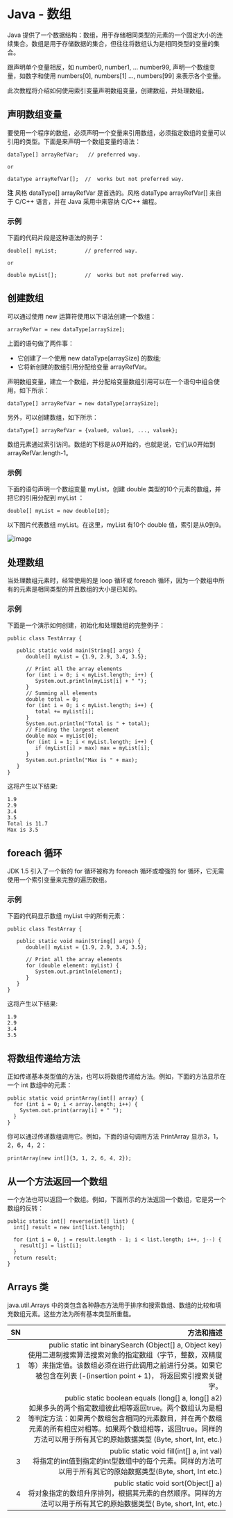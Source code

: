 # Java - 数组  

Java 提供了一个数据结构：数组，用于存储相同类型的元素的一个固定大小的连续集合。数组是用于存储数据的集合，但往往将数组认为是相同类型的变量的集合。  

跟声明单个变量相反，如 number0, number1, ... number99, 声明一个数组变量，如数字和使用 numbers[0], numbers[1] ..., numbers[99] 来表示各个变量。  

此次教程将介绍如何使用索引变量声明数组变量，创建数组，并处理数组。

## 声明数组变量

要使用一个程序的数组，必须声明一个变量来引用数组，必须指定数组的变量可以引用的类型。下面是来声明一个数组变量的语法：
  
```
dataType[] arrayRefVar;   // preferred way.

or

dataType arrayRefVar[];  //  works but not preferred way.
```

**注** 风格 dataType[] arrayRefVar 是首选的。风格 dataType arrayRefVar[] 来自于 C/C++ 语言，并在 Java 采用中来容纳 C/C++ 编程。

### 示例

下面的代码片段是这种语法的例子：  

```
double[] myList;         // preferred way.

or

double myList[];         //  works but not preferred way.
```

## 创建数组

可以通过使用 new 运算符使用以下语法创建一个数组：  

```
arrayRefVar = new dataType[arraySize];
```

上面的语句做了两件事：  
* 它创建了一个使用 new dataType[arraySize] 的数组;
* 它将新创建的数组引用分配给变量 arrayRefVar。  

声明数组变量，建立一个数组，并分配给变量数组引用可以在一个语句中组合使用，如下所示：
  
```
dataType[] arrayRefVar = new dataType[arraySize];
```

另外，可以创建数组，如下所示：  

```
dataType[] arrayRefVar = {value0, value1, ..., valuek};
```

数组元素通过索引访问。数组的下标是从0开始的，也就是说，它们从0开始到 arrayRefVar.length-1。

### 示例

下面的语句声明一个数组变量 myList，创建 double 类型的10个元素的数组，并把它的引用分配到 myList ：
  
```
double[] myList = new double[10];
```

以下图片代表数组 myList。在这里，myList 有10个 double 值，索引是从0到9。  

![image](images/java_array.jpg) 
 
## 处理数组

当处理数组元素时，经常使用的是 loop 循环或 foreach 循环，因为一个数组中所有的元素是相同类型的并且数组的大小是已知的。 

### 示例

下面是一个演示如何创建，初始化和处理数组的完整例子：
  
```
public class TestArray {

   public static void main(String[] args) {
      double[] myList = {1.9, 2.9, 3.4, 3.5};

      // Print all the array elements
      for (int i = 0; i < myList.length; i++) {
         System.out.println(myList[i] + " ");
      }
      // Summing all elements
      double total = 0;
      for (int i = 0; i < myList.length; i++) {
         total += myList[i];
      }
      System.out.println("Total is " + total);
      // Finding the largest element
      double max = myList[0];
      for (int i = 1; i < myList.length; i++) {
         if (myList[i] > max) max = myList[i];
      }
      System.out.println("Max is " + max);
   }
}
```

这将产生以下结果:  

```
1.9
2.9
3.4
3.5
Total is 11.7
Max is 3.5
```

## foreach 循环

JDK 1.5 引入了一个新的 for 循环被称为 foreach 循环或增强的 for 循环，它无需使用一个索引变量来完整的遍历数组。

### 示例

下面的代码显示数组 myList 中的所有元素：  

```
public class TestArray {

   public static void main(String[] args) {
      double[] myList = {1.9, 2.9, 3.4, 3.5};

      // Print all the array elements
      for (double element: myList) {
         System.out.println(element);
      }
   }
}
```

这将产生以下结果:

```
1.9
2.9
3.4
3.5
```

## 将数组传递给方法

正如传递基本类型值的方法，也可以将数组传递给方法。例如，下面的方法显示在一个 int 数组中的元素：  

```
public static void printArray(int[] array) {
  for (int i = 0; i < array.length; i++) {
    System.out.print(array[i] + " ");
  }
}
```

你可以通过传递数组调用它。例如，下面的语句调用方法 PrintArray 显示3，1，2，6，4，2：  

```
printArray(new int[]{3, 1, 2, 6, 4, 2});
```

## 从一个方法返回一个数组

一个方法也可以返回一个数组。例如，下面所示的方法返回一个数组，它是另一个数组的反转：

```
public static int[] reverse(int[] list) {
  int[] result = new int[list.length];

  for (int i = 0, j = result.length - 1; i < list.length; i++, j--) {
    result[j] = list[i];
  }
  return result;
}
```

## Arrays 类

java.util.Arrays 中的类包含各种静态方法用于排序和搜索数组、数组的比较和填充数组元素。这些方法为所有基本类型所重载。

|SN|	方法和描述|
|----:|-----:|
|1|	public static int binarySearch (Object[] a, Object key)<br>使用二进制搜索算法搜索对象的指定数组（字节，整数，双精度等）来指定值。该数组必须在进行此调用之前进行分类。如果它被包含在列表 (-(insertion point + 1)， 将返回索引搜索关键字。|
|2|	public static boolean equals (long[] a, long[] a2)<br>如果多头的两个指定数组彼此相等返回true。两个数组认为是相等判定方法：如果两个数组包含相同的元素数目，并在两个数组元素的所有相应对相等。如果两个数组相等，返回true。同样的方法可以用于所有其它的原始数据类型 (Byte, short, Int, etc.)|
|3|	public static void fill(int[] a, int val)<br>将指定的int值到指定的int型数组中的每个元素。同样的方法可以用于所有其它的原始数据类型(Byte, short, Int etc.)|
|4|	public static void sort(Object[] a)<br>将对象指定的数组升序排列，根据其元素的自然顺序。同样的方法可以用于所有其它的原始数据类型( Byte, short, Int, etc.)|